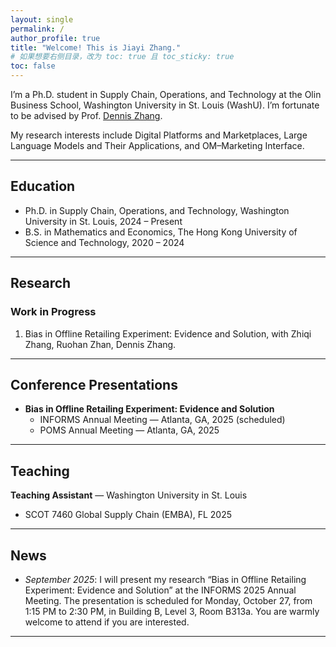 ```yaml
---
layout: single
permalink: /
author_profile: true
title: "Welcome! This is Jiayi Zhang."
# 如果想要右侧目录，改为 toc: true 且 toc_sticky: true
toc: false
---
```


I’m a Ph.D. student in Supply Chain, Operations, and Technology at the Olin Business School, Washington University in St. Louis (WashU). I’m fortunate to be advised by Prof. [Dennis Zhang](http://denniszhang.org/). 

My research interests include Digital Platforms and Marketplaces, Large Language Models and Their Applications, and OM–Marketing Interface.

--- 

## Education
- Ph.D. in Supply Chain, Operations, and Technology, Washington University in St. Louis, 2024 – Present  
- B.S. in Mathematics and Economics, The Hong Kong University of Science and Technology, 2020 – 2024

---

## Research

### Work in Progress
1. Bias in Offline Retailing Experiment: Evidence and Solution, with Zhiqi Zhang, Ruohan Zhan, Dennis Zhang.

---

## Conference Presentations
- **Bias in Offline Retailing Experiment: Evidence and Solution**
  - INFORMS Annual Meeting — Atlanta, GA, 2025 (scheduled)
  - POMS Annual Meeting — Atlanta, GA, 2025

---

## Teaching
**Teaching Assistant** — Washington University in St. Louis
- SCOT 7460 Global Supply Chain (EMBA), FL 2025  

---

## News
- *September 2025*: I will present my research “Bias in Offline Retailing Experiment: Evidence and Solution” at the INFORMS 2025 Annual Meeting. The presentation is scheduled for Monday, October 27, from 1:15 PM to 2:30 PM, in Building B, Level 3, Room B313a. You are warmly welcome to attend if you are interested.

---

